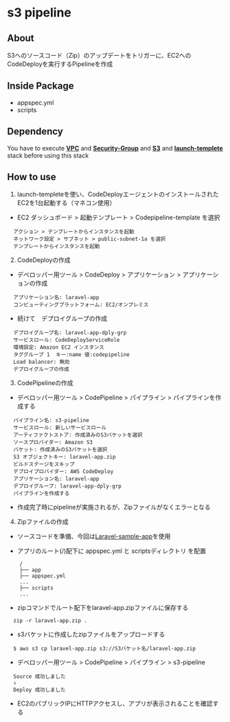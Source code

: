 # s3 pipeline

## **About**

S3へのソースコード（Zip）のアップデートをトリガーに、EC2へのCodeDeployを実行するPipelineを作成

## **Inside Package**
* appspec.yml
* scripts

## **Dependency**
You have to execute [**VPC**](https://github.com/siwai0208/cloudformation/tree/main/vpc) and [**Security-Group**](https://github.com/siwai0208/cloudformation/tree/main/security-group) and [**S3**](https://github.com/siwai0208/cloudformation/tree/main/s3) and [**launch-templete**](https://github.com/siwai0208/cloudformation/tree/main/launch-templete)  stack before using this stack

## **How to use**

1. launch-templeteを使い、CodeDeployエージェントのインストールされたEC2を1台起動する（マネコン使用）

- EC2 ダッシュボード > 起動テンプレート > Codepipeline-template を選択
```
  アクション > テンプレートからインスタンスを起動
  ネットワーク設定 > サブネット > public-subnet-1a を選択
  テンプレートからインスタンスを起動
```

2. CodeDeployの作成

- デベロッパー用ツール > CodeDeploy > アプリケーション > アプリケーションの作成
```
  アプリケーション名: laravel-app
  コンピューティングプラットフォーム: EC2/オンプレミス
```

- 続けて　デプロイグループの作成
```
  デプロイグループ名: laravel-app-dply-grp
  サービスロール: CodeDeployServiceRole
  環境設定: Amazon EC2 インスタンス
  タググループ 1  キー:name 値:codepipeline
  Load balancer: 無効
  デプロイグループの作成
```

3. CodePipelineの作成
- デベロッパー用ツール > CodePipeline > パイプライン > パイプラインを作成する
```
  パイプライン名: s3-pipeline
  サービスロール: 新しいサービスロール
  アーティファクトストア: 作成済みのS3バケットを選択
  ソースプロバイダー: Amazon S3
  バケット: 作成済みのS3バケットを選択
  S3 オブジェクトキー: laravel-app.zip
  ビルドステージをスキップ
  デプロイプロバイダー: AWS CodeDeploy
  アプリケーション名: laravel-app
  デプロイグループ: laravel-app-dply-grp
  パイプラインを作成する
```

- 作成完了時にpipelineが実施されるが、Zipファイルがなくエラーとなる

4. Zipファイルの作成

- ソースコードを準備、今回は[Laravel-sample-app](https://github.com/siwai0208/food-app)を使用

- アプリのルート(/)配下に appspec.yml と scriptsディレクトリ を配置

```
    /
    ├── app
    ├── appspec.yml
    ...
    ├── scripts
    ...
```

- zipコマンドでルート配下をlaravel-app.zipファイルに保存する
```
  zip -r laravel-app.zip .
```

- s3バケットに作成したzipファイルをアップロードする
```
  $ aws s3 cp laravel-app.zip s3://S3バケット名/laravel-app.zip
```

- デベロッパー用ツール > CodePipeline > パイプライン > s3-pipeline
```
  Source 成功しました
  ↓
  Deploy 成功しました
```

- EC2のパブリックIPにHTTPアクセスし、アプリが表示されることを確認する
